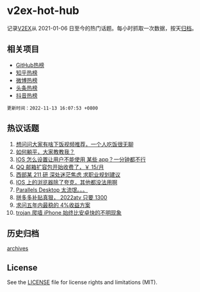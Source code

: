 # v2ex-hot-hub

 记录[V2EX](https://www.v2ex.com/)从 2021-01-06 日至今的热门话题。每小时抓取一次数据，按天[归档](archives)。
 
 ## 相关项目

- [GitHub热榜](https://github.com/lonnyzhang423/github-hot-hub)
- [知乎热榜](https://github.com/lonnyzhang423/zhihu-hot-hub)
- [微博热榜](https://github.com/lonnyzhang423/weibo-hot-hub)
- [头条热榜](https://github.com/lonnyzhang423/toutiao-hot-hub)
- [抖音热榜](https://github.com/lonnyzhang423/douyin-hot-hub)


 `更新时间：2022-11-13 16:07:53 +0800`

## 热议话题

1. [想问问大家有啥下饭视频推荐，一个人吃饭很无聊](https://www.v2ex.com/t/894738)
1. [如何躺平，大家教教我？](https://www.v2ex.com/t/894769)
1. [IOS 怎么设置让用户不能使用 某些 app？一分钟都不行](https://www.v2ex.com/t/894709)
1. [QQ 邮箱扩容包开始收费了，￥ 15/月](https://www.v2ex.com/t/894818)
1. [西部某 211 研 深处迷茫焦虑 求职业规划建议](https://www.v2ex.com/t/894726)
1. [IOS 上的浏览器除了夸克，其他都没法用啊](https://www.v2ex.com/t/894725)
1. [Parallels Desktop 太流氓。。。](https://www.v2ex.com/t/894750)
1. [拼多多补贴真狠， 2022atv 只要 1300](https://www.v2ex.com/t/894824)
1. [求问五年内最稳的 4%收益方案](https://www.v2ex.com/t/894842)
1. [trojan 爬墙 iPhone 始终比安卓快的不明现象](https://www.v2ex.com/t/894780)

## 历史归档

[archives](archives)

## License

See the [LICENSE](LICENSE) file for license rights and limitations (MIT).
